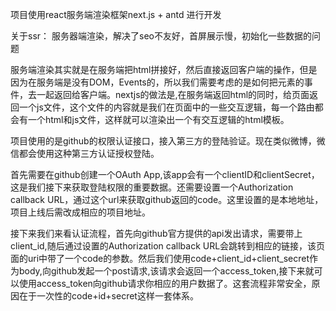 项目使用react服务端渲染框架next.js + antd 进行开发

关于ssr： 服务器端渲染，解决了seo不友好，首屏展示慢，初始化一些数据的问题

服务端渲染其实就是在服务端把html拼接好，然后直接返回客户端的操作，但是因为在服务端是没有DOM，Events的，所以我们需要考虑的是如何把元素的事件，去一起返回给客户端。nextjs的做法是,在服务端返回html的同时，给页面返回一个js文件，这个文件的内容就是我们在页面中的一些交互逻辑，每一个路由都会有一个html和js文件，这样就可以渲染出一个有交互逻辑的html模板。


项目使用的是github的权限认证接口，接入第三方的登陆验证。现在类似微博，微信都会使用这种第三方认证授权登陆。

首先需要在github创建一个OAuth App,该app会有一个clientID和clientSecret，这是我们接下来获取登陆权限的重要数据。还需要设置一个Authorization callback URL，通过这个url来获取github返回的code。这里设置的是本地地址，项目上线后需改成相应的项目地址。

接下来我们来看认证流程，首先向github官方提供的api发出请求，需要带上client_id,随后通过设置的Authorization callback URL会跳转到相应的链接，该页面的uri中带了一个code的参数。然后我们使用code+client_id+client_secret作为body,向github发起一个post请求,该请求会返回一个access_token,接下来就可以使用access_token向github请求你相应的用户数据了。这套流程非常安全，原因在于一次性的code+id+secret这样一套体系。
